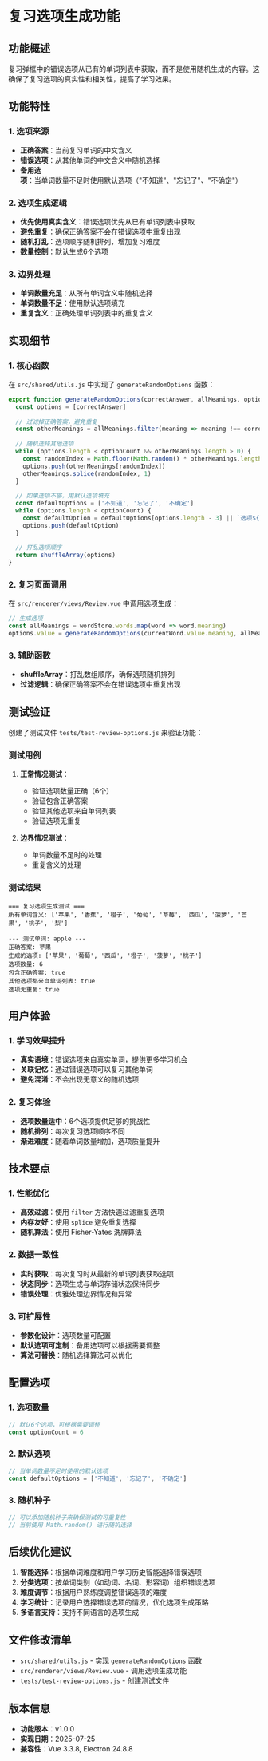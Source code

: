 # 复习选项生成功能

## 功能概述

复习弹框中的错误选项从已有的单词列表中获取，而不是使用随机生成的内容。这确保了复习选项的真实性和相关性，提高了学习效果。

## 功能特性

### 1. 选项来源
- **正确答案**：当前复习单词的中文含义
- **错误选项**：从其他单词的中文含义中随机选择
- **备用选项**：当单词数量不足时使用默认选项（"不知道"、"忘记了"、"不确定"）

### 2. 选项生成逻辑
- **优先使用真实含义**：错误选项优先从已有单词列表中获取
- **避免重复**：确保正确答案不会在错误选项中重复出现
- **随机打乱**：选项顺序随机排列，增加复习难度
- **数量控制**：默认生成6个选项

### 3. 边界处理
- **单词数量充足**：从所有单词含义中随机选择
- **单词数量不足**：使用默认选项填充
- **重复含义**：正确处理单词列表中的重复含义

## 实现细节

### 1. 核心函数
在 `src/shared/utils.js` 中实现了 `generateRandomOptions` 函数：

```javascript
export function generateRandomOptions(correctAnswer, allMeanings, optionCount = 6) {
  const options = [correctAnswer]
  
  // 过滤掉正确答案，避免重复
  const otherMeanings = allMeanings.filter(meaning => meaning !== correctAnswer)
  
  // 随机选择其他选项
  while (options.length < optionCount && otherMeanings.length > 0) {
    const randomIndex = Math.floor(Math.random() * otherMeanings.length)
    options.push(otherMeanings[randomIndex])
    otherMeanings.splice(randomIndex, 1)
  }
  
  // 如果选项不够，用默认选项填充
  const defaultOptions = ['不知道', '忘记了', '不确定']
  while (options.length < optionCount) {
    const defaultOption = defaultOptions[options.length - 3] || `选项${options.length}`
    options.push(defaultOption)
  }
  
  // 打乱选项顺序
  return shuffleArray(options)
}
```

### 2. 复习页面调用
在 `src/renderer/views/Review.vue` 中调用选项生成：

```javascript
// 生成选项
const allMeanings = wordStore.words.map(word => word.meaning)
options.value = generateRandomOptions(currentWord.value.meaning, allMeanings, 6)
```

### 3. 辅助函数
- **shuffleArray**：打乱数组顺序，确保选项随机排列
- **过滤逻辑**：确保正确答案不会在错误选项中重复出现

## 测试验证

创建了测试文件 `tests/test-review-options.js` 来验证功能：

### 测试用例
1. **正常情况测试**：
   - 验证选项数量正确（6个）
   - 验证包含正确答案
   - 验证其他选项来自单词列表
   - 验证选项无重复

2. **边界情况测试**：
   - 单词数量不足时的处理
   - 重复含义的处理

### 测试结果
```
=== 复习选项生成测试 ===
所有单词含义: ['苹果', '香蕉', '橙子', '葡萄', '草莓', '西瓜', '菠萝', '芒果', '桃子', '梨']

--- 测试单词: apple ---
正确答案: 苹果
生成的选项: ['苹果', '葡萄', '西瓜', '橙子', '菠萝', '桃子']
选项数量: 6
包含正确答案: true
其他选项都来自单词列表: true
选项无重复: true
```

## 用户体验

### 1. 学习效果提升
- **真实语境**：错误选项来自真实单词，提供更多学习机会
- **关联记忆**：通过错误选项可以复习其他单词
- **避免混淆**：不会出现无意义的随机选项

### 2. 复习体验
- **选项数量适中**：6个选项提供足够的挑战性
- **随机排列**：每次复习选项顺序不同
- **渐进难度**：随着单词数量增加，选项质量提升

## 技术要点

### 1. 性能优化
- **高效过滤**：使用 `filter` 方法快速过滤重复选项
- **内存友好**：使用 `splice` 避免重复选择
- **随机算法**：使用 Fisher-Yates 洗牌算法

### 2. 数据一致性
- **实时获取**：每次复习时从最新的单词列表获取选项
- **状态同步**：选项生成与单词存储状态保持同步
- **错误处理**：优雅处理边界情况和异常

### 3. 可扩展性
- **参数化设计**：选项数量可配置
- **默认选项可定制**：备用选项可以根据需要调整
- **算法可替换**：随机选择算法可以优化

## 配置选项

### 1. 选项数量
```javascript
// 默认6个选项，可根据需要调整
const optionCount = 6
```

### 2. 默认选项
```javascript
// 当单词数量不足时使用的默认选项
const defaultOptions = ['不知道', '忘记了', '不确定']
```

### 3. 随机种子
```javascript
// 可以添加随机种子来确保测试的可重复性
// 当前使用 Math.random() 进行随机选择
```

## 后续优化建议

1. **智能选择**：根据单词难度和用户学习历史智能选择错误选项
2. **分类选项**：按单词类别（如动词、名词、形容词）组织错误选项
3. **难度调节**：根据用户熟练度调整错误选项的难度
4. **学习统计**：记录用户选择错误选项的情况，优化选项生成策略
5. **多语言支持**：支持不同语言的选项生成

## 文件修改清单

- `src/shared/utils.js` - 实现 `generateRandomOptions` 函数
- `src/renderer/views/Review.vue` - 调用选项生成功能
- `tests/test-review-options.js` - 创建测试文件

## 版本信息

- **功能版本**：v1.0.0
- **实现日期**：2025-07-25
- **兼容性**：Vue 3.3.8, Electron 24.8.8 